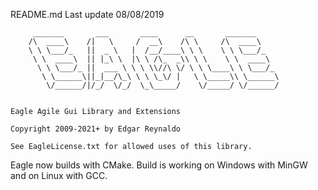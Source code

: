 README.md
Last update 08/08/2019


         _______       ___       ____      __       _______
        /\  ____\    /|   \     /  __\    /\ \     /\  ____\
        \ \ \___/_   ||  _ \   |  /__/____\ \ \    \ \ \___/_
         \ \  ____\  || |_\ \  |\ \ /\_  _\\ \ \    \ \  ____\
          \ \ \___/_ ||  ___ \ \ \ \\//\ \/ \ \ \____\ \ \___/_
           \ \______\||_|__/\_\ \ \ \_\/ |   \ \_____\\ \______\
            \/______/|/_/  \/_/  \_\_____/    \/_____/ \/______/


    Eagle Agile Gui Library and Extensions

    Copyright 2009-2021+ by Edgar Reynaldo

    See EagleLicense.txt for allowed uses of this library.


Eagle now builds with CMake. Build is working on Windows with MinGW and on Linux with GCC.






